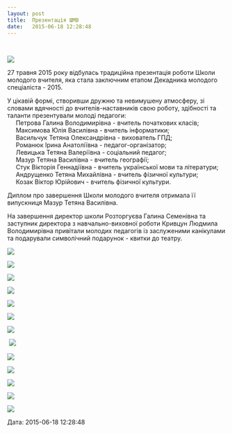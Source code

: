 ```yaml
---
layout: post
title:  Презентація ШМВ
date:   2015-06-18 12:28:48
---
```

 

![](/assets/tiger-1433742398.png)

27 травня 2015 року відбулась традиційна презентація роботи Школи молодого вчителя, яка стала заключним етапом Декадника молодого спеціаліста - 2015.

У цікавій формі, створивши дружню та невимушену атмосферу, зі словами вдячності до вчителів-наставників свою роботу, здібності та таланти презентували молоді педагоги:  
     Петрова Галина Володимирівна - вчитель початкових класів;  
     Максимова Юлія Василівна - вчитель інформатики;  
     Васильчук Тетяна Олександрівна - вихователь ГПД;  
     Романюк Ірина Анатоліївна - педагог-організатор;  
     Левицька Тетяна Валеріївна - соціальний педагог;  
     Мазур Тетяна Василівна - вчитель географії;  
     Стук Вікторія Геннадіївна - вчитель української мови та літератури;  
     Андрущенко Тетяна Михайлівна - вчитель фізичної культури;  
     Козак Віктор Юрійович - вчитель фізичної культури.

Диплом про завершення Школи молодого вчителя отримала її випускниця Мазур Тетяна Василівна.

На завершення директор школи Розторгуєва Галина Семенівна та заступник директора з навчально-виховної роботи Кривцун Людмила Володимирівна привітали молодих педагогів із заслуженими канікулами та подарували символічний подарунок - квитки до театру.

![](/assets/tiger-1433741888.jpg)

![](/assets/tiger-1433741970.jpg)

![](/assets/tiger-1433742000.jpg)

![](/assets/tiger-1433742027.jpg)

![](/assets/tiger-1433742059.jpg)

![](/assets/tiger-1433742089.jpg)

![](/assets/tiger-1433742127.jpg)

 ![](/assets/tiger-1433742213.jpg)

![](/assets/tiger-1433742252.jpg)

![](/assets/tiger-1433742281.jpg)

![](/assets/tiger-1433742313.jpg)

![](/assets/tiger-1433742344.jpg)

![](/assets/tiger-1433742374.jpg)  

  
Дата: 2015-06-18 12:28:48
